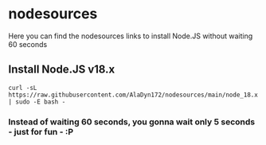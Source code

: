 # nodesources
Here you can find the nodesources links to install Node.JS without waiting 60 seconds

## Install Node.JS v18.x
```curl -sL https://raw.githubusercontent.com/AlaDyn172/nodesources/main/node_18.x | sudo -E bash -```

### Instead of waiting 60 seconds, you gonna wait only 5 seconds - just for fun - :P
